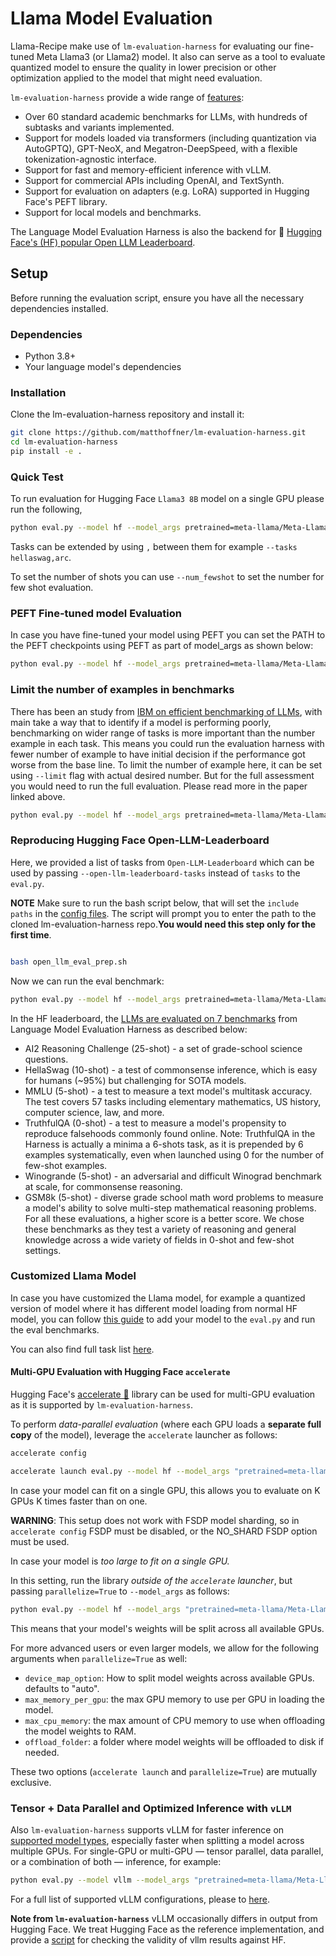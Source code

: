 # Llama Model Evaluation

Llama-Recipe make use of `lm-evaluation-harness` for evaluating our fine-tuned Meta Llama3 (or Llama2) model. It also can serve as a tool to evaluate quantized model to ensure the quality in lower precision or other optimization applied to the model that might need evaluation.


`lm-evaluation-harness` provide a wide range of [features](https://github.com/EleutherAI/lm-evaluation-harness?tab=readme-ov-file#overview):

- Over 60 standard academic benchmarks for LLMs, with hundreds of subtasks and variants implemented.
- Support for models loaded via transformers (including quantization via AutoGPTQ), GPT-NeoX, and Megatron-DeepSpeed, with a flexible tokenization-agnostic interface.
- Support for fast and memory-efficient inference with vLLM.
- Support for commercial APIs including OpenAI, and TextSynth.
- Support for evaluation on adapters (e.g. LoRA) supported in Hugging Face's PEFT library.
- Support for local models and benchmarks.

The Language Model Evaluation Harness is also the backend for 🤗 [Hugging Face's (HF) popular Open LLM Leaderboard](https://huggingface.co/spaces/HuggingFaceH4/open_llm_leaderboard).

## Setup

Before running the evaluation script, ensure you have all the necessary dependencies installed.

### Dependencies

- Python 3.8+
- Your language model's dependencies

### Installation

Clone the lm-evaluation-harness repository and install it:

```bash
git clone https://github.com/matthoffner/lm-evaluation-harness.git
cd lm-evaluation-harness
pip install -e .

```

### Quick Test

To run evaluation for Hugging Face `Llama3 8B` model  on a single GPU please run the following,

```bash
python eval.py --model hf --model_args pretrained=meta-llama/Meta-Llama-3-8B --tasks hellaswag --device cuda:0   --batch_size 8

```
Tasks can be extended by using `,` between them for example `--tasks hellaswag,arc`.

To set the number of shots you can use `--num_fewshot` to set the number for few shot evaluation.

### PEFT Fine-tuned model Evaluation

In case you have fine-tuned your model using PEFT you can set the PATH to the PEFT checkpoints using PEFT as part of model_args as shown below:

```bash
python eval.py --model hf --model_args pretrained=meta-llama/Meta-Llama-3-8B, dtype="float",peft=../peft_output --tasks hellaswag --num_fewshot 10  --device cuda:0 --batch_size 8
```

### Limit the number of examples in benchmarks

There has been an study from [IBM on efficient benchmarking of LLMs](https://arxiv.org/pdf/2308.11696.pdf), with main take a way that to identify if a model is performing poorly, benchmarking on wider range of tasks is more important than the number example in each task. This means you could run the evaluation harness with fewer number of example to have initial decision if the performance got worse from the base line. To limit the number of example here, it can be set using `--limit` flag with actual desired number. But for the full assessment you would need to run the full evaluation. Please read more in the paper linked above.

```bash
python eval.py --model hf --model_args pretrained=meta-llama/Meta-Llama-3-8B,dtype="float",peft=../peft_output --tasks hellaswag --num_fewshot 10  --device cuda:0 --batch_size 8 --limit 100
```

### Reproducing Hugging Face Open-LLM-Leaderboard

Here, we provided a list of tasks from `Open-LLM-Leaderboard` which can be used by passing `--open-llm-leaderboard-tasks` instead of `tasks` to the `eval.py`.

**NOTE** Make sure to run the bash script below, that will set the `include paths` in the [config files](./open_llm_leaderboard/). The script will prompt you to enter the path to the cloned lm-evaluation-harness repo.**You would need this step only for the first time**.

```bash

bash open_llm_eval_prep.sh

```
Now we can run the eval benchmark:

```bash
python eval.py --model hf --model_args pretrained=meta-llama/Meta-Llama-3-8B,dtype="float",peft=../peft_output --num_fewshot 10  --device cuda:0 --batch_size 8 --limit 100 --open_llm_leaderboard_tasks
```

In the HF leaderboard, the [LLMs are evaluated on 7 benchmarks](https://huggingface.co/spaces/HuggingFaceH4/open_llm_leaderboard) from Language Model Evaluation Harness as described below:

- AI2 Reasoning Challenge (25-shot) - a set of grade-school science questions.
- HellaSwag (10-shot) - a test of commonsense inference, which is easy for humans (~95%) but challenging for SOTA models.
- MMLU (5-shot) - a test to measure a text model's multitask accuracy. The test covers 57 tasks including elementary mathematics, US history, computer science, law, and more.
- TruthfulQA (0-shot) - a test to measure a model's propensity to reproduce falsehoods commonly found online. Note: TruthfulQA in the Harness is actually a minima a 6-shots task, as it is prepended by 6 examples systematically, even when launched using 0 for the number of few-shot examples.
- Winogrande (5-shot) - an adversarial and difficult Winograd benchmark at scale, for commonsense reasoning.
- GSM8k (5-shot) - diverse grade school math word problems to measure a model's ability to solve multi-step mathematical reasoning problems.
For all these evaluations, a higher score is a better score. We chose these benchmarks as they test a variety of reasoning and general knowledge across a wide variety of fields in 0-shot and few-shot settings.

### Customized Llama Model

In case you have customized the Llama model, for example a quantized version of model where it has different model loading from normal HF model, you can follow [this guide](https://github.com/EleutherAI/lm-evaluation-harness/blob/main/docs/interface.md#external-library-usage) to add your model to the `eval.py` and run the eval benchmarks.

You can also find full task list [here](https://github.com/EleutherAI/lm-evaluation-harness/tree/main/lm_eval/tasks).



#### Multi-GPU Evaluation with Hugging Face `accelerate`

Hugging Face's [accelerate 🚀](https://github.com/huggingface/accelerate) library can be used for multi-GPU evaluation as it is supported by `lm-evaluation-harness`.

To perform *data-parallel evaluation* (where each GPU loads a **separate full copy** of the model), leverage the `accelerate` launcher as follows:


```bash
accelerate config

accelerate launch eval.py --model hf --model_args "pretrained=meta-llama/Meta-Llama-3-8B" --limit 100 --open-llm-leaderboard-tasks --output_path ./results.json --log_samples
```

In case your model can fit on a single GPU, this allows you to evaluate on K GPUs K times faster than on one.

**WARNING**: This setup does not work with FSDP model sharding, so in `accelerate config` FSDP must be disabled, or the NO_SHARD FSDP option must be used.

In case your model is *too large to fit on a single GPU.*

In this setting, run the library *outside of the `accelerate` launcher*, but passing `parallelize=True` to `--model_args` as follows:

```bash
python eval.py --model hf --model_args "pretrained=meta-llama/Meta-Llama-3-8B,parallelize=True" --limit 100 --open_llm_leaderboard_tasks --output_path ./results.json --log_samples
```


This means that your model's weights will be split across all available GPUs.

For more advanced users or even larger models, we allow for the following arguments when `parallelize=True` as well:
- `device_map_option`: How to split model weights across available GPUs. defaults to "auto".
- `max_memory_per_gpu`: the max GPU memory to use per GPU in loading the model.
- `max_cpu_memory`: the max amount of CPU memory to use when offloading the model weights to RAM.
- `offload_folder`: a folder where model weights will be offloaded to disk if needed.

These two options (`accelerate launch` and `parallelize=True`) are mutually exclusive.

### Tensor + Data Parallel and Optimized Inference with `vLLM`

Also `lm-evaluation-harness` supports vLLM for faster inference on [supported model types](https://docs.vllm.ai/en/latest/models/supported_models.html), especially faster when splitting a model across multiple GPUs. For single-GPU or multi-GPU — tensor parallel, data parallel, or a combination of both — inference, for example:

```bash
python eval.py --model vllm --model_args "pretrained=meta-llama/Meta-Llama-3-8B,tensor_parallel_size=1,dtype=auto,gpu_memory_utilization=0.8,data_parallel_size=2" --limit 100 --open_llm_leaderboard_tasks --output_path ./results.json --log_samples --batch_size auto
```
For a full list of supported vLLM configurations, please to [here](https://github.com/EleutherAI/lm-evaluation-harness/blob/076372ee9ee81e25c4e2061256400570354a8d1a/lm_eval/models/vllm_causallms.py#L44-L62).

**Note from `lm-evaluation-harness`** vLLM occasionally differs in output from Hugging Face. We treat Hugging Face as the reference implementation, and provide a [script](https://github.com/EleutherAI/lm-evaluation-harness/blob/main/scripts/model_comparator.py) for checking the validity of vllm results against HF.
